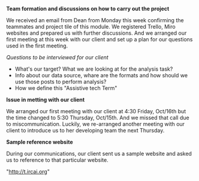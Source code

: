 **Team formation and discussions on how to carry out the project**

We received an email from Dean from Monday this week confirming the teammates and project tile of this module. We registered Trello, Miro websites and prepared us with further discussions. And we arranged our first meeting at this week with our client and set up a plan for our questions used in the first meeting.

*Questions to be interviewed for our client*

- What's our target? What we are looking at for the analysis task?
- Info about our data source, whare are the formats and how should we use those posts to perform analysis?
- How we define this "Assistive tech Term"

**Issue in metting with our client**

We arranged our first meeting with our client at 4:30 Friday, Oct/16th but the time changed to 5:30 Thursday, Oct/15th. And we missed that call due to miscommunication. Luckily, we re-arranged another meeting with our client to introduce us to her developing team the next Thursday.

**Sample reference website**

During our communications, our client sent us a sample website and asked us to reference to that particular website.

"http://t.ircai.org"


